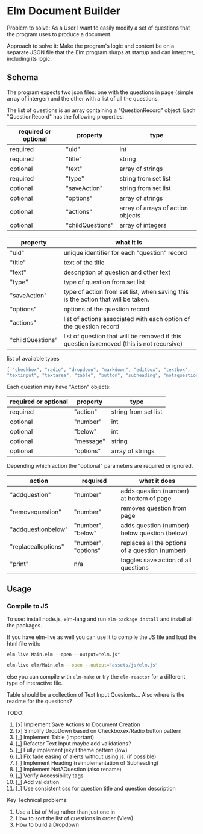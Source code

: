 # Elm Document Builder

Problem to solve: 
As a User I want to easily modify a set of questions that the program uses to produce a document. 

Approach to solve it:
Make the program's logic and content be on a separate JSON file that the Elm program slurps at startup and can interpret, including its logic. 

## Schema
The program expects two json files: one with the questions in page (simple array of interger) and the other with a list of all the questions. 

The list of questions is an array containing a "QuestionRecord" object. Each "QuestionRecord" has the following properties:

| required or optional | property | type |
| --- | --- | --- |
|    required | "uid"            | int
|    required | "title"          | string 
|    optional | "text"           | array of strings
|    required | "type"           | string from set list
|    optional | "saveAction"     | string from set list
|    optional | "options"        | array of strings
|    optional | "actions"        | array of arrays of action objects
|    optional | "childQuestions" | array of integers

| property | what it is |
| --- | --- |
| "uid"            | unique identifier for each "question" record
| "title"          | text of the title
| "text"           | description of question and other text
| "type"           | type of question from set list
| "saveAction"     | type of action from set list, when saving this is the action that will be taken.
| "options"        | options of the question record
| "actions"        | list of actions associated with each option of the question record
| "childQuestions" | list of question that will be removed if this question is removed (this is not recursive)

list of available types 
```javascript
[ "checkbox", "radio", "dropdown", "markdown", "editbox", "textbox", 
"textinput", "textarea", "table", "button", "subheading", "notaquestion" ]
```
Each question may have "Action" objects:

| required or optional | property | type |
| --- | --- | --- |
| required | "action"  | string from set list
| optional | "number"  | int 
| optional | "below"   | int  
| optional | "message" | string 
| optional | "options" | array of strings

Depending which action the "optional" parameters are required or ignored. 

| action | required | what it does |
| --- | --- | --- |
| "addquestion"       | "number"            | adds question (number) at bottom of page
| "removequestion"    | "number"            | removes question from page
| "addquestionbelow"  | "number", "below"   | adds question (number) below question (below)
| "replacealloptions" | "number", "options" | replaces all the options of a question (number) |
| "print" | n/a | toggles save action of all questions | 



## Usage

### Compile to JS

To use: install node.js, elm-lang and run `elm-package install` and install all the packages.

If you have elm-live as well you can use it to compile the JS file and load the html file with: 

`elm-live Main.elm --open --output="elm.js"` 

```bash
elm-live elm/Main.elm --open --output="assets/js/elm.js"
```

else you can compile with `elm-make` or try the `elm-reactor` for a different type of interactive file.


Table should be a collection of Text Input Quesionts...
Also where is the readme for the quesitons?

TODO:
1. [x] Implement Save Actions to Document Creation 
1. [x] Simplify DropDown based on Checkboxex/Radio button pattern 
4. [_] Implement Table (important)
5. [_] Refactor Text Input maybe add validations?
1. [_] Fully implement jekyll theme pattern (low)
2. [_] Fix fade easing of alerts without using js. (if possible)
3. [_] Implement Heading (reimplementation of Subheading)
6. [_] Implement NotAQuestion (also rename) 
7. [_] Verify Accessibility tags
8. [_] Add validation 
9. [_] Use consistent css for question title and question description 

Key Technical problems:
1. Use a List of Msg rather than just one in 
2. How to sort the list of questions in order (View)
3. How to build a Dropdown